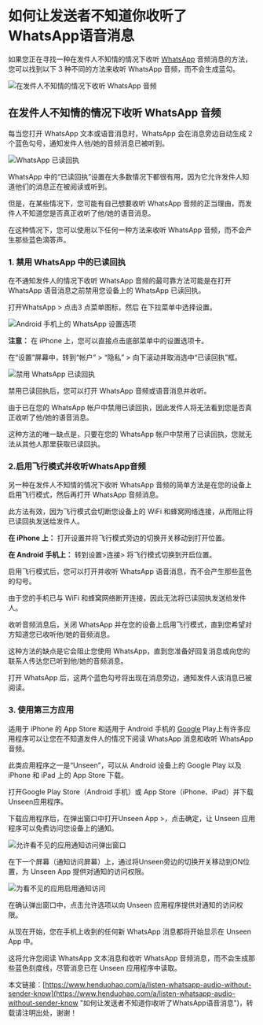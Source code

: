 # 如何让发送者不知道你收听了WhatsApp语音消息

如果您正在寻找一种在发件人不知情的情况下收听 [WhatsApp](https://www.henduohao.com/tag/whatsapp "WhatsApp Messenger（简称WhatsApp）是一款用于智能手机之间通讯的应用程序，支持iPhone手机和Android手机。可免费从发送手机短信转为使用WhatsApp程序，以发送和接收信息、图片、音频文件和视频信息。") 音频消息的方法，您可以找到以下 3 种不同的方法来收听 WhatsApp 音频，而不会生成蓝勾。

![在发件人不知情的情况下收听 WhatsApp 音频](https://p3-juejin.byteimg.com/tos-cn-i-k3u1fbpfcp/62f28a2d99ba4b07a87ec8d913f5e34e~tplv-k3u1fbpfcp-zoom-1.image)

## 在发件人不知情的情况下收听 WhatsApp 音频

每当您打开 WhatsApp 文本或语音消息时，WhatsApp 会在消息旁边自动生成 2 个蓝色勾号，通知发件人他/她的音频消息已被听到。

![WhatsApp 已读回执](https://p3-juejin.byteimg.com/tos-cn-i-k3u1fbpfcp/f49691f3acd74d798f398b517b21f082~tplv-k3u1fbpfcp-zoom-1.image)

WhatsApp 中的“已读回执”设置在大多数情况下都很有用，因为它允许发件人知道他们的消息正在被阅读或听到。

但是，在某些情况下，您可能有自己想要收听 WhatsApp 音频的正当理由，而发件人不知道您是否真正收听了他/她的语音消息。

在这种情况下，您可以使用以下任何一种方法来收听 WhatsApp 音频，而不会产生那些蓝色滴答声。

### 1. 禁用 WhatsApp 中的已读回执

在不通知发件人的情况下收听 WhatsApp 音频的最可靠方法可能是在打开 WhatsApp 语音消息之前禁用您设备上的 WhatsApp 已读回执。

打开WhatsApp > 点击3 点菜单图标，然后 在下拉菜单中选择设置。

![Android 手机上的 WhatsApp 设置选项](https://p3-juejin.byteimg.com/tos-cn-i-k3u1fbpfcp/6723808ccf1c43d884c8c760d266918c~tplv-k3u1fbpfcp-zoom-1.image)

**注意：** 在 iPhone 上，您可以直接点击底部菜单中的设置选项卡。

在“设置”屏幕中，转到“帐户” > “隐私” > 向下滚动并取消选中“已读回执”框。 

![禁用 WhatsApp 已读回执](https://p3-juejin.byteimg.com/tos-cn-i-k3u1fbpfcp/d93918182eaa457092812661d31cac7d~tplv-k3u1fbpfcp-zoom-1.image)

禁用已读回执后，您可以打开 WhatsApp 音频或语音消息并收听。

由于已在您的 WhatsApp 帐户中禁用已读回执，因此发件人将无法看到您是否真正收听了他/她的语音消息。

这种方法的唯一缺点是，只要在您的 WhatsApp 帐户中禁用了已读回执，您就无法从其他人那里获取已读回执。

### 2.启用飞行模式并收听WhatsApp音频

另一种在发件人不知情的情况下收听 WhatsApp 音频的简单方法是在您的设备上启用飞行模式，然后再打开 WhatsApp 音频消息。

此方法有效，因为飞行模式会切断您设备上的 WiFi 和蜂窝网络连接，从而阻止将已读回执发送给发件人。

**在 iPhone 上：** 打开设置并将飞行模式旁边的切换开关移动到打开位置。

**在 Android 手机上：** 转到设置>连接> 将飞行模式切换到开启位置。

启用飞行模式后，您可以打开并收听 WhatsApp 语音消息，而不会产生那些蓝色的勾号。

由于您的手机已与 WiFi 和蜂窝网络断开连接，因此无法将已读回执发送给发件人。

收听音频消息后，关闭 WhatsApp 并在您的设备上启用飞行模式，直到您希望对方知道您已收听他/她的音频消息。

这种方法的缺点是它会阻止您使用 WhatsApp，直到您准备好回复消息或向您的联系人传达您已听到他/她的音频消息。

打开 WhatsApp 后，这两个蓝色勾号将出现在消息旁边，通知发件人该消息已被阅读。

### 3. 使用第三方应用

适用于 iPhone 的 App Store 和适用于 Android 手机的 [Google](https://www.henduohao.com/tag/google "Google（中文譯名：谷歌）為Alphabet（字母控股）的子公司，业务范围涵盖互联网广告、互联网搜索、云计算等领域，全球最大的搜索引擎。") Play上有许多应用程序可以让您在不知道发件人的情况下阅读 WhatsApp 消息和收听 WhatsApp 音频。

此类应用程序之一是“Unseen”，可以从 Android 设备上的 Google Play 以及 iPhone 和 iPad 上的 App Store 下载。

打开Google Play Store（Android 手机）或 App Store（iPhone、iPad）并下载Unseen应用程序。

下载应用程序后，在弹出窗口中打开Unseen App >，点击确定，让 Unseen 应用程序可以免费访问您设备上的通知。

![允许看不见的应用通知访问弹出窗口](https://p3-juejin.byteimg.com/tos-cn-i-k3u1fbpfcp/a9c7e7ff1b174581849d08f9ed1a0e8c~tplv-k3u1fbpfcp-zoom-1.image)

在下一个屏幕（通知访问屏幕）上，通过将Unseen旁边的切换开关移动到ON位置，为 Unseen App 提供对通知的访问权限。

![为看不见的应用启用通知访问](https://p3-juejin.byteimg.com/tos-cn-i-k3u1fbpfcp/4cbbef6528f14da8ba5daf99b54f5a34~tplv-k3u1fbpfcp-zoom-1.image)

在确认弹出窗口中，点击允许选项以向 Unseen 应用程序提供对通知的访问权限。

从现在开始，您在手机上收到的任何新 WhatsApp 消息都将开始显示在 Unseen App 中。

这将允许您阅读 WhatsApp 文本消息和收听 WhatsApp 音频消息，而不会生成那些蓝色刻度线，尽管消息已在 Unseen 应用程序中读取。

本文链接：[https://www.henduohao.com/a/listen-whatsapp-audio-without-sender-know](https://www.henduohao.com/a/listen-whatsapp-audio-without-sender-know "如何让发送者不知道你收听了WhatsApp语音消息")，转载请注明出处，谢谢！
